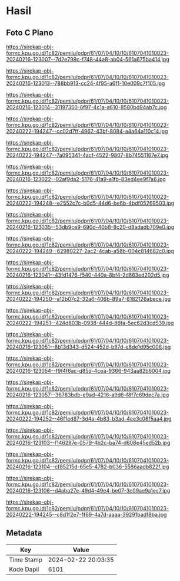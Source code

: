 # Hasil

## Foto C Plano

https://sirekap-obj-formc.kpu.go.id/1c82/pemilu/pdpr/61/07/04/10/10/6107041010023-20240216-123007--7d2e799c-f748-44a8-ab04-561a675ba414.jpg

https://sirekap-obj-formc.kpu.go.id/1c82/pemilu/pdpr/61/07/04/10/10/6107041010023-20240216-123013--788bb913-cc24-4f95-a6f1-10e009c7f105.jpg

https://sirekap-obj-formc.kpu.go.id/1c82/pemilu/pdpr/61/07/04/10/10/6107041010023-20240216-123014--31197350-6f97-4c1a-a610-8580bd94ab7c.jpg

https://sirekap-obj-formc.kpu.go.id/1c82/pemilu/pdpr/61/07/04/10/10/6107041010023-20240222-194247--cc02d7ff-4962-43bf-8084-a4a64a110c14.jpg

https://sirekap-obj-formc.kpu.go.id/1c82/pemilu/pdpr/61/07/04/10/10/6107041010023-20240222-194247--7a095341-4acf-4522-9807-8b74551167e7.jpg

https://sirekap-obj-formc.kpu.go.id/1c82/pemilu/pdpr/61/07/04/10/10/6107041010023-20240216-123022--02af9da2-5176-41a9-a1fb-83ed4ee9f7a8.jpg

https://sirekap-obj-formc.kpu.go.id/1c82/pemilu/pdpr/61/07/04/10/10/6107041010023-20240222-194248--e2552c7c-b0d5-44d6-be6b-4bdf05269503.jpg

https://sirekap-obj-formc.kpu.go.id/1c82/pemilu/pdpr/61/07/04/10/10/6107041010023-20240216-123035--53db9ce9-690d-40b8-8c20-d8adadb709e0.jpg

https://sirekap-obj-formc.kpu.go.id/1c82/pemilu/pdpr/61/07/04/10/10/6107041010023-20240222-194249--62980227-2ac2-4cab-a58b-004c814682c0.jpg

https://sirekap-obj-formc.kpu.go.id/1c82/pemilu/pdpr/61/07/04/10/10/6107041010023-20240216-123041--43fd1476-f540-440a-8bf4-2d863ed202d5.jpg

https://sirekap-obj-formc.kpu.go.id/1c82/pemilu/pdpr/61/07/04/10/10/6107041010023-20240222-194250--a12b07c2-32a6-406b-89a7-8182126abece.jpg

https://sirekap-obj-formc.kpu.go.id/1c82/pemilu/pdpr/61/07/04/10/10/6107041010023-20240222-194251--424d803b-0938-444d-86fa-5ec62d3cd539.jpg

https://sirekap-obj-formc.kpu.go.id/1c82/pemilu/pdpr/61/07/04/10/10/6107041010023-20240216-123051--8b13d343-d524-452d-b97d-e8de1d95c006.jpg

https://sirekap-obj-formc.kpu.go.id/1c82/pemilu/pdpr/61/07/04/10/10/6107041010023-20240216-123054--f9f4f6ac-d85d-4cea-9366-943aa82b6004.jpg

https://sirekap-obj-formc.kpu.go.id/1c82/pemilu/pdpr/61/07/04/10/10/6107041010023-20240216-123057--36783bdb-e9ad-4216-a9d6-f8f7c69dec7a.jpg

https://sirekap-obj-formc.kpu.go.id/1c82/pemilu/pdpr/61/07/04/10/10/6107041010023-20240222-194252--46f1ed87-3d4a-4b83-b3ad-4ee3c08f5aa4.jpg

https://sirekap-obj-formc.kpu.go.id/1c82/pemilu/pdpr/61/07/04/10/10/6107041010023-20240216-123103--f146297e-0579-4b2c-ba74-d608e45ed52b.jpg

https://sirekap-obj-formc.kpu.go.id/1c82/pemilu/pdpr/61/07/04/10/10/6107041010023-20240216-123104--cf85215d-65e5-4782-b036-5586aadb822f.jpg

https://sirekap-obj-formc.kpu.go.id/1c82/pemilu/pdpr/61/07/04/10/10/6107041010023-20240216-123106--d4aba27e-49d4-49e4-be07-3c09ae9a1ec7.jpg

https://sirekap-obj-formc.kpu.go.id/1c82/pemilu/pdpr/61/07/04/10/10/6107041010023-20240222-194245--c8d1f2e7-1f69-4a7d-aaaa-39291badf8ba.jpg


## Metadata

| Key        | Value               |
| ---------- | ------------------- |
| Time Stamp | 2024-02-22 20:03:35 |
| Kode Dapil | 6101                |



